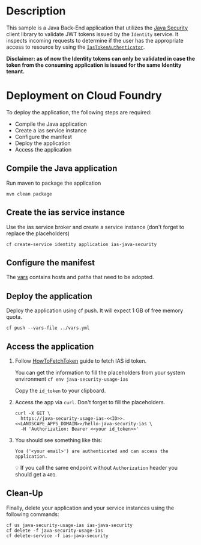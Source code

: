 # Description
This sample is a Java Back-End application that utilizes the [Java Security](../../java-security/) client library to validate JWT tokens issued by the `Identity` service.
It inspects incoming requests to determine if the user has the appropriate access to resource
by using the [`IasTokenAuthenticator`](/java-security/src/main/java/com/sap/cloud/security/servlet/IasTokenAuthenticator.java).

**Disclaimer: as of now the Identity tokens can only be validated in case the token from the consuming application is issued for the same Identity tenant.**

# Deployment on Cloud Foundry
To deploy the application, the following steps are required:
- Compile the Java application
- Create a ias service instance
- Configure the manifest
- Deploy the application    
- Access the application

## Compile the Java application
Run maven to package the application
```shell
mvn clean package
```

## Create the ias service instance
Use the ias service broker and create a service instance (don't forget to replace the placeholders)
```shell
cf create-service identity application ias-java-security
```

## Configure the manifest
The [vars](../vars.yml) contains hosts and paths that need to be adopted.

## Deploy the application
Deploy the application using cf push. It will expect 1 GB of free memory quota.

```shell
cf push --vars-file ../vars.yml
```

## Access the application
1. Follow [HowToFetchToken](../../docs/HowToFetchToken.md#ias-tokens) guide to fetch IAS id token.
 
   You can get the information to fill the placeholders from your system environment `cf env java-security-usage-ias`   

   Copy the `id_token` to your clipboard.

2. Access the app via `curl`. Don't forget to fill the placeholders.
   ```
   curl -X GET \
     https://java-security-usage-ias-<<ID>>.<<LANDSCAPE_APPS_DOMAIN>>/hello-java-security-ias \
     -H 'Authorization: Bearer <<your id_token>>'
   ```

3. You should see something like this:
   ```
   You ('<your email>') are authenticated and can access the application.
   ```
   :bulb: If you call the same endpoint without `Authorization` header you should get a `401`.

## Clean-Up
Finally, delete your application and your service instances using the following commands:
```
cf us java-security-usage-ias ias-java-security
cf delete -f java-security-usage-ias
cf delete-service -f ias-java-security
```
